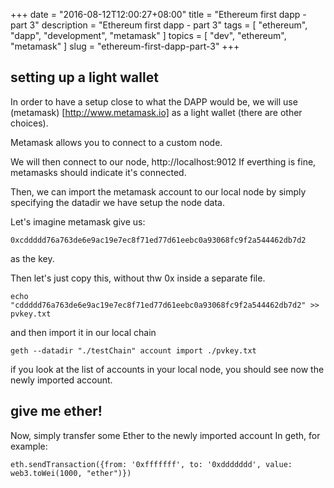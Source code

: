 +++
date = "2016-08-12T12:00:27+08:00"
title = "Ethereum first dapp - part 3"
description = "Ethereum first dapp - part 3"
tags = [ "ethereum", "dapp", "development", "metamask" ]
topics = [ "dev", "ethereum", "metamask" ]
slug = "ethereum-first-dapp-part-3"
+++

## setting up a light wallet
In order to have a setup close to what the DAPP would be, we will use (metamask) [http://www.metamask.io] as a light wallet (there are other choices).

Metamask allows you to connect to a custom node.

We will then connect to our node, http://localhost:9012
If everthing is fine, metamasks should indicate it's connected.

Then, we can import the metamask account to our local node by simply specifying the datadir we have setup the node data.

Let's imagine metamask give us:

```
0xcddddd76a763de6e9ac19e7ec8f71ed77d61eebc0a93068fc9f2a544462db7d2
```

as the key.

Then let's just copy this, without thw 0x inside a separate file.

```shell
echo "cddddd76a763de6e9ac19e7ec8f71ed77d61eebc0a93068fc9f2a544462db7d2" >> pvkey.txt
```

and then import it in our local chain

```
geth --datadir "./testChain" account import ./pvkey.txt
```

if you look at the list of accounts in your local node, you should see now the newly imported account.

## give me ether!

Now, simply transfer some Ether to the newly imported account
In geth, for example:

```
eth.sendTransaction({from: '0xfffffff', to: '0xddddddd', value: web3.toWei(1000, "ether")})
```
